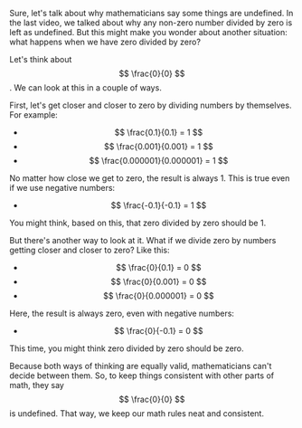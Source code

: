 Sure, let's talk about why mathematicians say some things are undefined. In the last video, we talked about why any non-zero number divided by zero is left as undefined. But this might make you wonder about another situation: what happens when we have zero divided by zero?

Let's think about $$ \frac{0}{0} $$. We can look at this in a couple of ways. 

First, let's get closer and closer to zero by dividing numbers by themselves. For example:
- $$ \frac{0.1}{0.1} = 1 $$
- $$ \frac{0.001}{0.001} = 1 $$
- $$ \frac{0.000001}{0.000001} = 1 $$

No matter how close we get to zero, the result is always 1. This is true even if we use negative numbers:
- $$ \frac{-0.1}{-0.1} = 1 $$

You might think, based on this, that zero divided by zero should be 1.

But there's another way to look at it. What if we divide zero by numbers getting closer and closer to zero? Like this:
- $$ \frac{0}{0.1} = 0 $$
- $$ \frac{0}{0.001} = 0 $$
- $$ \frac{0}{0.000001} = 0 $$

Here, the result is always zero, even with negative numbers:
- $$ \frac{0}{-0.1} = 0 $$

This time, you might think zero divided by zero should be zero.

Because both ways of thinking are equally valid, mathematicians can't decide between them. So, to keep things consistent with other parts of math, they say $$ \frac{0}{0} $$ is undefined. That way, we keep our math rules neat and consistent.